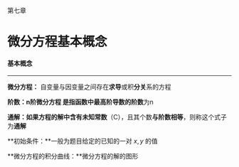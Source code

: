 第七章

# 微分方程基本概念

#### 基本概念

----

**微分方程：** 自变量与因变量之间存在**求导**或积**分关**系的方程

**阶数：**n阶微分方程 是指函数中**最高阶导数的阶数**为n

**通解：**如果方程的解中含有**未知常数**（C），且其个数**与阶数相等**，则称这个式子为**通解**

**初始条件：**一般为题目给定的已知的一对 $x,y$ 的值

**微分方程的积分曲线：**微分方程的解的图形

